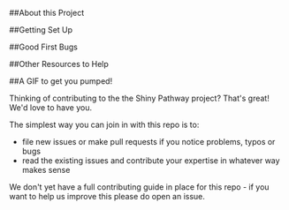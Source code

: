 ##About this Project

##Getting Set Up

##Good First Bugs

##Other Resources to Help

##A GIF to get you pumped!

Thinking of contributing to the the Shiny Pathway project? That's great! We'd love to have you.

The simplest way you can join in with this repo is to:

* file new issues or make pull requests if you notice problems, typos or bugs
* read the existing issues and contribute your expertise in whatever way makes sense

We don't yet have a full contributing guide in place for this repo - if you want to help us improve this please do open an issue.
